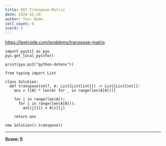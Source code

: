 ```yaml
---
title: 867-Transpose-Matrix
date: 2024-12-26
author: Your Name
cell_count: 6
score: 5
---
```


https://leetcode.com/problems/transpose-matrix


```
import pyutil as pyu
pyu.get_local_pyinfo()
```


```
print(pyu.ps2("python-dotenv"))
```


```
from typing import List
```


```
class Solution:
  def transpose(self, A: List[List[int]]) -> List[List[int]]:
    ans = [[0] * len(A) for _ in range(len(A[0]))]

    for i in range(len(A)):
      for j in range(len(A[0])):
        ans[j][i] = A[i][j]

    return ans
```


```
new Solution().transpose()
```


---
**Score: 5**